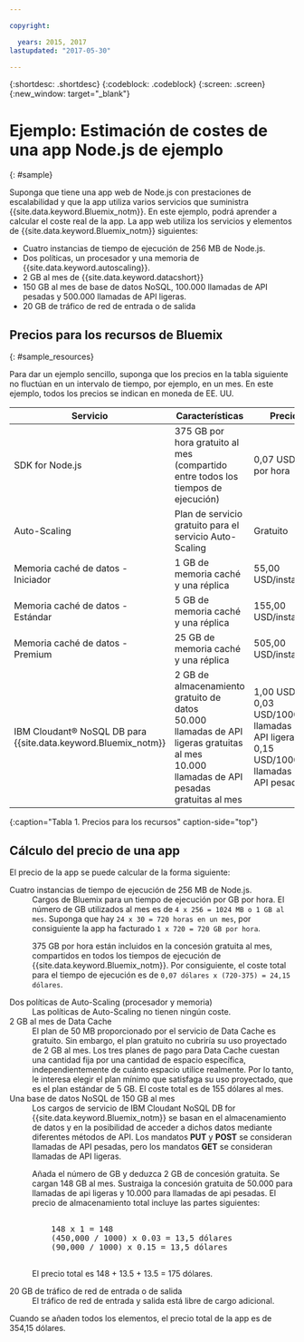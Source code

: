 ```yaml
---

copyright:

  years: 2015, 2017
lastupdated: "2017-05-30"

---
```


{:shortdesc: .shortdesc}
{:codeblock: .codeblock}
{:screen: .screen}
{:new_window: target="_blank"}

# Ejemplo: Estimación de costes de una app Node.js de ejemplo 
{: #sample}

Suponga que tiene una app web de Node.js con prestaciones de escalabilidad y que la app utiliza varios servicios que suministra {{site.data.keyword.Bluemix_notm}}. En este ejemplo, podrá aprender a calcular el coste real de la app. La app web utiliza los servicios y elementos de {{site.data.keyword.Bluemix_notm}} siguientes:

* Cuatro instancias de tiempo de ejecución de 256 MB de Node.js.
* Dos políticas, un procesador y una memoria de {{site.data.keyword.autoscaling}}.
* 2 GB al mes de {{site.data.keyword.datacshort}}
* 150 GB al mes de base de datos NoSQL, 100.000 llamadas de API pesadas y 500.000 llamadas de API ligeras.
* 20 GB de tráfico de red de entrada o de salida

## Precios para los recursos de Bluemix
{: #sample_resources}

Para dar un ejemplo sencillo, suponga que los precios en la tabla siguiente no fluctúan en un intervalo de tiempo, por ejemplo, en un mes. En este ejemplo, todos los precios se indican en moneda de EE. UU.

|Servicio |	Características |	Precio |
|--------|-----------|--------|
|SDK for Node.js |	375 GB por hora gratuito al mes (compartido entre todos los tiempos de ejecución) |	0,07 USD/GB por hora|
|Auto-Scaling |	Plan de servicio gratuito para el servicio Auto-Scaling |	Gratuito|
|Memoria caché de datos - Iniciador |	1 GB de memoria caché y una réplica |	55,00 USD/instancia |
|Memoria caché de datos - Estándar |	5 GB de memoria caché y una réplica |	155,00 USD/instancia |
|Memoria caché de datos - Premium |	25 GB de memoria caché y una réplica |	505,00 USD/instancia|
|IBM Cloudant® NoSQL DB para {{site.data.keyword.Bluemix_notm}} |	2 GB de almacenamiento gratuito de datos<br/>50.000 llamadas de API ligeras gratuitas al mes<br/>10.000 llamadas de API pesadas gratuitas al mes | 1,00 USD/GB<br/>0,03 USD/1000 llamadas de API ligeras<br/>0,15 USD/1000 llamadas de API pesadas |
{:caption="Tabla 1. Precios para los recursos" caption-side="top"}

## Cálculo del precio de una app

El precio de la app se puede calcular de la forma siguiente:

<dl>
<dt>Cuatro instancias de tiempo de ejecución de 256 MB de Node.js.</dt>
<dd>Cargos de Bluemix para un tiempo de ejecución por GB por hora. El número de GB utilizados al mes es de <code>4 x 256 = 1024 MB o 1 GB al mes</code>. Suponga que hay <code>24 x 30 = 720 horas en un mes</code>, por consiguiente la app ha facturado <code>1 x 720 = 720 GB por hora</code>.
<p>
375 GB por hora están incluidos en la concesión gratuita al mes, compartidos en todos los tiempos de ejecución de {{site.data.keyword.Bluemix_notm}}. Por consiguiente, el coste total para el tiempo de ejecución es de <code>0,07 dólares x (720-375) = 24,15 dólares</code>.</p></dd>

<dt>Dos políticas de Auto-Scaling (procesador y memoria)</dt>
<dd>Las políticas de Auto-Scaling no tienen ningún coste.</dd>

<dt>2 GB al mes de Data Cache</dt>
<dd>El plan de 50 MB proporcionado por el servicio de Data Cache es gratuito. Sin embargo, el plan gratuito no cubriría su uso proyectado de 2 GB al mes. Los tres planes de pago para Data Cache cuestan una cantidad fija por una cantidad de espacio específica, independientemente de cuánto espacio utilice realmente. Por lo tanto, le interesa elegir el plan mínimo que satisfaga su uso proyectado, que es el plan estándar de 5 GB. El coste total es de 155 dólares al mes.</dd>

<dt>Una base de datos NoSQL de 150 GB al mes</dt>
<dd>Los cargos de servicio de IBM Cloudant NoSQL DB for {{site.data.keyword.Bluemix_notm}} se basan en el almacenamiento de datos y en la posibilidad de acceder a dichos datos mediante diferentes métodos de API. Los mandatos <strong>PUT</strong> y <strong>POST</strong> se consideran llamadas de API pesadas, pero
los mandatos <strong>GET</strong> se consideran llamadas de API ligeras.
<p>
Añada el número de GB y deduzca 2 GB de concesión gratuita. Se cargan 148 GB al mes. Sustraiga la concesión gratuita de 50.000 para llamadas de api ligeras y 10.000 para llamadas de api pesadas. El precio de almacenamiento total incluye las partes siguientes:</p>
<pre class="codeblock">
<codeblock>
    148 x 1 = 148
    (450,000 / 1000) x 0.03 = 13,5 dólares
    (90,000 / 1000) x 0.15 = 13,5 dólares
</codeblock>
</pre>
<p>
El precio total es 148 + 13.5 + 13.5 = 175 dólares.</p></dd>

<dt>20 GB de tráfico de red de entrada o de salida</dt>
<dd>El tráfico de red de entrada y salida está libre de cargo adicional.</dd>

</dl>

Cuando se añaden todos los elementos, el precio total de la app es de 354,15 dólares.
